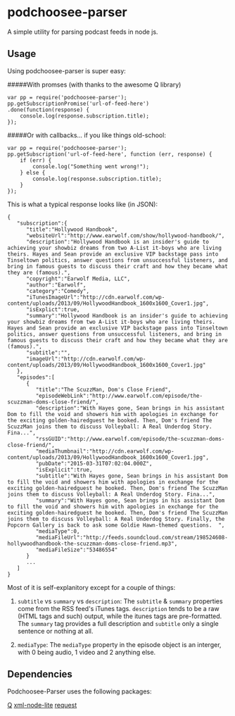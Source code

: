 ﻿# podchoosee-parser
A simple utility for parsing podcast feeds in node js.

## Usage

Using podchoosee-parser is super easy: 

#####With promses (with thanks to the awesome Q library)
```
var pp = require('podchoosee-parser');
pp.getSubscriptionPromise('url-of-feed-here')
.done(function(response) {
	console.log(response.subscription.title);
});
```

#####Or with callbacks... if you like things old-school:
```
var pp = require('podchoosee-parser');
pp.getSubscription('url-of-feed-here', function (err, response) {
	if (err) {
		console.log("Something went wrong!");
	} else {
		console.log(response.subscription.title);
	}
});
```

This is what a typical response looks like (in JSON):

```
{
   "subscription":{
      "title":"Hollywood Handbook",
      "websiteUrl":"http://www.earwolf.com/show/hollywood-handbook/",
      "description":"Hollywood Handbook is an insider's guide to achieving your showbiz dreams from two A-List it-boys who are living theirs. Hayes and Sean provide an exclusive VIP backstage pass into Tinseltown politics, answer questions from unsuccessful listeners, and bring in famous guests to discuss their craft and how they became what they are (famous).",
      "copyright":"Earwolf Media, LLC",
      "author":"Earwolf",
      "category":"Comedy",
      "iTunesImageUrl":"http://cdn.earwolf.com/wp-content/uploads/2013/09/HollywoodHandbook_1600x1600_Cover1.jpg",
      "isExplict":true,
      "summary":"Hollywood Handbook is an insider's guide to achieving your showbiz dreams from two A-List it-boys who are living theirs. Hayes and Sean provide an exclusive VIP backstage pass into Tinseltown politics, answer questions from unsuccessful listeners, and bring in famous guests to discuss their craft and how they became what they are (famous).",
      "subtitle":"",
      "imageUrl":"http://cdn.earwolf.com/wp-content/uploads/2013/09/HollywoodHandbook_1600x1600_Cover1.jpg"
   },
   "episodes":[
      {
         "title":"The ScuzzMan, Dom's Close Friend",
         "episodeWebLink":"http://www.earwolf.com/episode/the-scuzzman-doms-close-friend/",
         "description":"With Hayes gone, Sean brings in his assistant Dom to fill the void and showers him with apologies in exchange for the exciting golden-hairedguest he booked. Then, Dom's friend The ScuzzMan joins them to discuss Volleyball: A Real Underdog Story. Fina...",
         "rssGUID":"http://www.earwolf.com/episode/the-scuzzman-doms-close-friend/",
         "mediaThumbnail":"http://cdn.earwolf.com/wp-content/uploads/2013/09/HollywoodHandbook_1600x1600_Cover1.jpg",
         "pubDate":"2015-03-31T07:02:04.000Z",
         "isExplicit":true,
         "subtitle":"With Hayes gone, Sean brings in his assistant Dom to fill the void and showers him with apologies in exchange for the exciting golden-hairedguest he booked. Then, Dom's friend The ScuzzMan joins them to discuss Volleyball: A Real Underdog Story. Fina...",
         "summary":"With Hayes gone, Sean brings in his assistant Dom to fill the void and showers him with apologies in exchange for the exciting golden-hairedguest he booked. Then, Dom's friend The ScuzzMan joins them to discuss Volleyball: A Real Underdog Story. Finally, the Popcorn Gallery is back to ask some Goldie Hawn-themed questions.  ",
         "mediaType":0,
         "mediaFileUrl":"http://feeds.soundcloud.com/stream/198524608-hollywoodhandbook-the-scuzzman-doms-close-friend.mp3",
         "mediaFileSize":"53486554"
      }
      ...
   ]
}

```

Most of it is self-explanitory except for a couple of things:

1. ```subtitle``` vs ```summary``` vs ```description```: The ```subtitle``` & ```summary``` properties come from the RSS feed's iTunes tags. ```description``` tends to be a raw (HTML tags and such) output, while the itunes tags are pre-formatted. The ```summary``` tag provides a full description and ```subtitle``` only a single sentence or nothing at all.

2. ```mediaType```: The ```mediaType``` property in the episode object is an interger, with 0 being audio, 1 video and 2 anything else.


## Dependencies
Podchoosee-Parser uses the following packages:

[Q](https://github.com/kriskowal/q)
[xml-node-lite](https://github.com/hgourvest/node-xml-lite)
[request](https://github.com/request/request)